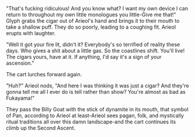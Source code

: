 "That's fucking ridiculous! And you know what? I want my own device I can return to throughout my own little monologues you little-Give me that!" Glyph grabs the cigar out of Arieol's hand and brings it to their mouth to take a shallow puff. They do so poorly, leading to a coughing fit. Arieol erupts with laughter.

"Well it got your fire lit, didn't it? Everybody's so terrified of reality these days. Who gives a shit about a little gas. So the coastlines shift. You'll live! The cigars yours, have at it. If anything, I'd say it's a sign of your ascension."

The cart lurches forward again.

"Huh?" Arieol nods, "And here I was thinking it was just a cigar? And they're gonna tell me all I ever do is tell rather than show? You're almost as bad as Fukayama!"

They pass the Billy Goat with the stick of dynamite in its mouth, that symbol of Pan, according to Arieol at least-Arieol sees pagan, folk, and mystically ritual traditions all over this damn landscape-and the cart continues its climb up the Second Ascent.